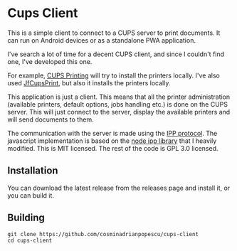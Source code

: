 Cups Client
========================================

This is a simple client to connect to a CUPS server to print documents. It can
run on Android devices or as a standalone PWA application. 

I've search a lot of time for a decent CUPS client, and since I couldn't find
one, I've developed this one. 

For example, [CUPS
Printing](https://play.google.com/store/apps/details?id=io.github.benoitduffez.cupsprint&hl=en_US)
will try to install the printers locally. I've also used
[JfCupsPrint](http://mobd.jonbanjo.com/jfcupsprint/default.php), but also it
installs the printers locally. 

This application is just a client. This means that all the printer
administration (available printers, default options, jobs handling etc.) is
done on the CUPS server. This will just connect to the server, display the
available printers and will send documents to them. 

The communication with the server is made using the [IPP
protocol](https://en.wikipedia.org/wiki/Internet_Printing_Protocol). The
javascript implementation is based on the [node ipp
library](https://www.npmjs.com/package/ipp) that I heavily modified. This is
MIT licensed. The rest of the code is GPL 3.0 licensed. 

## Installation

You can download the latest release from the releases page and install it, or
you can build it.

## Building

```
git clone https://github.com/cosminadrianpopescu/cups-client
cd cups-client

```
